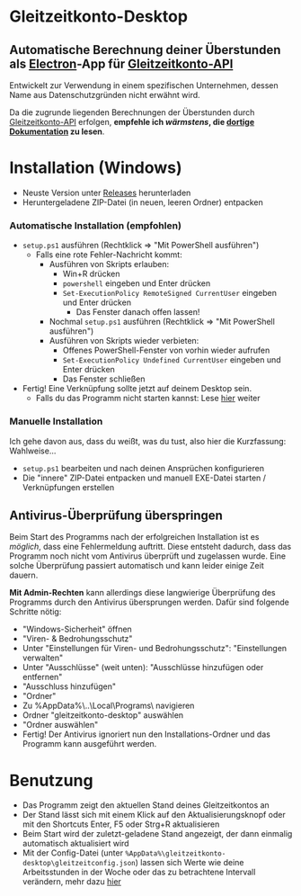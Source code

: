 # Gleitzeitkonto-Desktop

## Automatische Berechnung deiner Überstunden <br> als [Electron](https://www.electronjs.org/de/)-App für [Gleitzeitkonto-API](https://github.com/julius-boettger/gleitzeitkonto-api)

Entwickelt zur Verwendung in einem spezifischen Unternehmen, dessen Name aus Datenschutzgründen nicht erwähnt wird.

Da die zugrunde liegenden Berechnungen der Überstunden durch [Gleitzeitkonto-API](https://github.com/julius-boettger/gleitzeitkonto-api) erfolgen, **empfehle ich *wärmstens*, die [dortige Dokumentation](https://github.com/julius-boettger/gleitzeitkonto-api#gleitzeitkonto-api---automatische-berechnung-deiner-%C3%BCberstunden-mit-nodejs) zu lesen**.

# Installation (Windows)

- Neuste Version unter [Releases](https://github.com/julius-boettger/gleitzeitkonto-desktop/releases) herunterladen
- Heruntergeladene ZIP-Datei (in neuen, leeren Ordner) entpacken

### Automatische Installation (empfohlen)

- `setup.ps1` ausführen (Rechtklick => "Mit PowerShell ausführen")
    - Falls eine rote Fehler-Nachricht kommt:
        - Ausführen von Skripts erlauben:
            - Win+R drücken
            - `powershell` eingeben und Enter drücken
            - `Set-ExecutionPolicy RemoteSigned CurrentUser` eingeben und Enter drücken
                - Das Fenster danach offen lassen!
        - Nochmal `setup.ps1` ausführen (Rechtklick => "Mit PowerShell ausführen")
        - Ausführen von Skripts wieder verbieten:
            - Offenes PowerShell-Fenster von vorhin wieder aufrufen
            - `Set-ExecutionPolicy Undefined CurrentUser` eingeben und Enter drücken
            - Das Fenster schließen
- Fertig! Eine Verknüpfung sollte jetzt auf deinem Desktop sein.
    - Falls du das Programm nicht starten kannst: Lese [hier](#antivirus-überprüfung-überspringen) weiter

### Manuelle Installation

Ich gehe davon aus, dass du weißt, was du tust, also hier die Kurzfassung: Wahlweise...
- `setup.ps1` bearbeiten und nach deinen Ansprüchen konfigurieren
- Die "innere" ZIP-Datei entpacken und manuell EXE-Datei starten / Verknüpfungen erstellen

## Antivirus-Überprüfung überspringen

Beim Start des Programms nach der erfolgreichen Installation ist es *möglich*, dass eine Fehlermeldung auftritt. Diese entsteht dadurch, dass das Programm noch nicht vom Antivirus überprüft und zugelassen wurde. Eine solche Überprüfung passiert automatisch und kann leider einige Zeit dauern.

**Mit Admin-Rechten** kann allerdings diese langwierige Überprüfung des Programms durch den Antivirus übersprungen werden. Dafür sind folgende Schritte nötig:

- "Windows-Sicherheit" öffnen
- "Viren- & Bedrohungsschutz"
- Unter "Einstellungen für Viren- und Bedrohungsschutz": "Einstellungen verwalten"
- Unter "Ausschlüsse" (weit unten): "Ausschlüsse hinzufügen oder entfernen"
- "Ausschluss hinzufügen"
- "Ordner"
- Zu %AppData%\\..\\Local\\Programs\\ navigieren
- Ordner "gleitzeitkonto-desktop" auswählen
- "Ordner auswählen"
- Fertig! Der Antivirus ignoriert nun den Installations-Ordner und das Programm kann ausgeführt werden.

# Benutzung

- Das Programm zeigt den aktuellen Stand deines Gleitzeitkontos an
- Der Stand lässt sich mit einem Klick auf den Aktualisierungsknopf oder mit den Shortcuts Enter, F5 oder Strg+R aktualisieren
- Beim Start wird der zuletzt-geladene Stand angezeigt, der dann einmalig automatisch aktualisiert wird
- Mit der Config-Datei (unter `%AppData%\gleitzeitkonto-desktop\gleitzeitconfig.json`) lassen sich Werte wie deine Arbeitsstunden in der Woche oder das zu betrachtene Intervall verändern, mehr dazu [hier](https://github.com/julius-boettger/gleitzeitkonto-api#config-datei)
